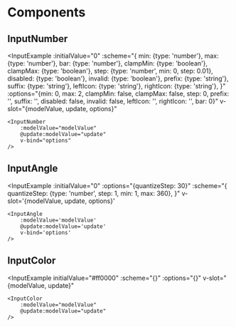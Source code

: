 <MultiSelectPopup />

# Components

## InputNumber

<InputExample
	:initialValue="0"
	:scheme="{
		min: {type: 'number'},
		max: {type: 'number'},
		bar: {type: 'number'},
		clampMin: {type: 'boolean'},
		clampMax: {type: 'boolean'},
		step: {type: 'number', min: 0, step: 0.01},
		disabled: {type: 'boolean'},
		invalid: {type: 'boolean'},
		prefix: {type: 'string'},
		suffix: {type: 'string'},
		leftIcon: {type: 'string'},
		rightIcon: {type: 'string'},
	}"
	:options="{min: 0, max: 2, clampMin: false, clampMax: false, step: 0, prefix: '', suffix: '', disabled: false, invalid: false, leftIcon: '', rightIcon: '', bar: 0}"
	v-slot="{modelValue, update, options}"
>
	<InputNumber
		:modelValue="modelValue"
		@update:modelValue="update"
		v-bind="options"
	/>
</InputExample>

## InputAngle

<InputExample
	:initialValue="0"
	:options="{quantizeStep: 30}"
	:scheme="{
		quantizeStep: {type: 'number', step: 1, min: 1, max: 360},
	}"
	v-slot='{modelValue, update, options}'
>
	<InputAngle
		:modelValue='modelValue'
		@update:modelValue='update'
		v-bind='options'
	/>
</InputExample>

## InputColor

<InputExample
	initialValue="#ff0000"
	:scheme="{}"
	:options="{}"
	v-slot="{modelValue, update}"
>
	<InputColor
		:modelValue="modelValue"
		@update:modelValue="update"
	/>
</InputExample>
